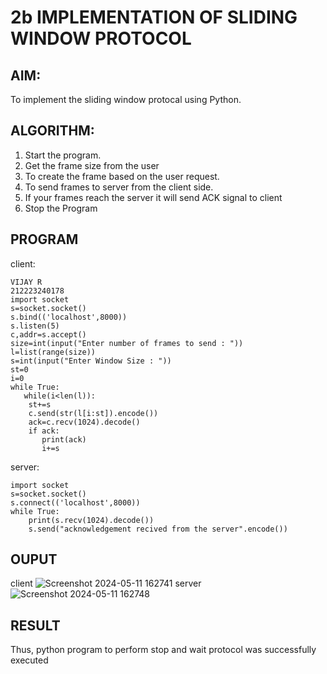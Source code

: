 # 2b IMPLEMENTATION OF SLIDING WINDOW PROTOCOL
## AIM:
To implement the sliding window protocal using Python.
## ALGORITHM:
1. Start the program.
2. Get the frame size from the user
3. To create the frame based on the user request.
4. To send frames to server from the client side.
5. If your frames reach the server it will send ACK signal to client
6. Stop the Program
## PROGRAM
client:
```
VIJAY R
212223240178
import socket
s=socket.socket()
s.bind(('localhost',8000))
s.listen(5)
c,addr=s.accept()
size=int(input("Enter number of frames to send : "))
l=list(range(size))
s=int(input("Enter Window Size : "))
st=0
i=0
while True:
   while(i<len(l)):
    st+=s
    c.send(str(l[i:st]).encode())
    ack=c.recv(1024).decode()
    if ack:
       print(ack)
       i+=s
```
server:
```
import socket
s=socket.socket()
s.connect(('localhost',8000))
while True: 
    print(s.recv(1024).decode())
    s.send("acknowledgement recived from the server".encode())
```
## OUPUT
client
![Screenshot 2024-05-11 162741](https://github.com/vijayr21/2b_SLIDING_WINDOW_PROTOCOL/assets/149347607/b0d21258-bb86-4a50-808c-0dd47ee91a14)
server
![Screenshot 2024-05-11 162748](https://github.com/vijayr21/2b_SLIDING_WINDOW_PROTOCOL/assets/149347607/38b71bda-5b4f-4792-9096-9958547c9cc1)
## RESULT
Thus, python program to perform stop and wait protocol was successfully executed
